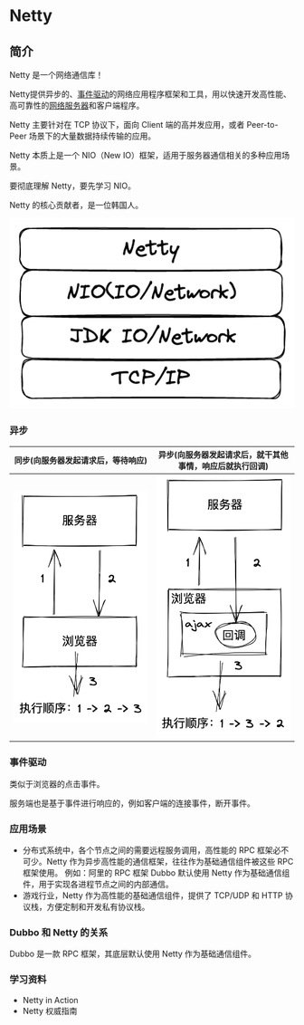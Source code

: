 # Netty


## 简介

Netty 是一个网络通信库！

Netty提供异步的、[事件驱动](https://baike.baidu.com/item/事件驱动/9597519)的网络应用程序框架和工具，用以快速开发高性能、高可靠性的[网络服务器](https://baike.baidu.com/item/网络服务器/99096)和客户端程序。

Netty 主要针对在 TCP 协议下，面向 Client 端的高并发应用，或者 Peer-to-Peer 场景下的大量数据持续传输的应用。

Netty 本质上是一个 NIO（New IO）框架，适用于服务器通信相关的多种应用场景。

要彻底理解 Netty，要先学习 NIO。

Netty 的核心贡献者，是一位韩国人。

![1658751361592](image/netty/1658751361592.png)


### 异步

| 同步(向服务器发起请求后，等待响应)                           | 异步(向服务器发起请求后，就干其他事情，响应后就执行回调)     |
| ------------------------------------------------------------ | ------------------------------------------------------------ |
| ![image-20220725191001914](assets/image-20220725191001914.png) | ![image-20220725191243728](assets/image-20220725191243728.png) |


### 事件驱动

类似于浏览器的点击事件。

服务端也是基于事件进行响应的，例如客户端的连接事件，断开事件。


### 应用场景

* 分布式系统中，各个节点之间的需要远程服务调用，高性能的 RPC 框架必不可少。Netty 作为异步高性能的通信框架，往往作为基础通信组件被这些 RPC 框架使用。
  例如：阿里的 RPC 框架 Dubbo 默认使用 Netty 作为基础通信组件，用于实现各进程节点之间的内部通信。
* 游戏行业，Netty 作为高性能的基础通信组件，提供了 TCP/UDP 和 HTTP 协议栈，方便定制和开发私有协议栈。


### Dubbo 和 Netty 的关系

Dubbo 是一款 RPC 框架，其底层默认使用 Netty 作为基础通信组件。


### 学习资料

* Netty in Action
* Netty 权威指南
